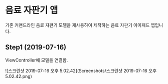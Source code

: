 # 음료 자판기 앱

기존 커맨드라인 음료 자판기 모델을 재사용하여 제작하는 음료 자판기 아이패드 앱입니다.

## Step1 (2019-07-16)

ViewController에 모델을 연결함.

![스크린샷 2019-07-16 오후 5.02.42](Screenshots/스크린샷 2019-07-16 오후 5.02.42.png)
